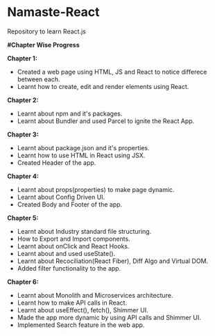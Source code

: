 # Namaste-React

Repository to learn React.js

**#Chapter Wise Progress**

**Chapter 1:**

- Created a web page using HTML, JS and React to notice differece between each.
- Learnt how to create, edit and render elements using React.

**Chapter 2:**

- Learnt about npm and it's packages.
- Learnt about Bundler and used Parcel to ignite the React App.

**Chapter 3:**

- Learnt about package.json and it's properties.
- Learnt how to use HTML in React using JSX.
- Created Header of the app.

**Chapter 4:**

- Learnt about props(properties) to make page dynamic.
- Learnt about Config Driven UI.
- Created Body and Footer of the app.

**Chapter 5:**

- Learnt about Industry standard file structuring.
- How to Export and Import components.
- Learnt about onClick and React Hooks.
- Learnt about and used useState().
- Learnt about Recociliation(React Fiber), Diff Algo and Virtual DOM.
- Added filter functionality to the app.

**Chapter 6:**

- Learnt about Monolith and Microservices architecture.
- Learnt how to make API calls in React.
- Learnt about useEffect(), fetch(), Shimmer UI.
- Made the app more dynamic by using API calls and Shimmer UI.
- Implemented Search feature in the web app.
